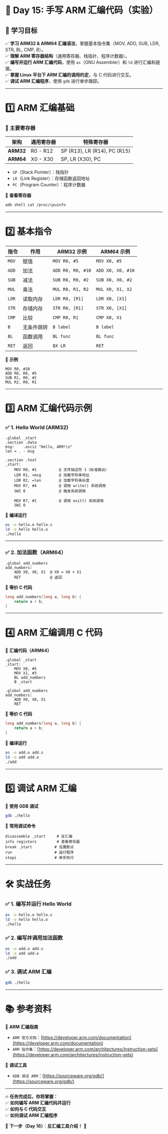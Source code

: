 # **📜 Day 15: 手写 ARM 汇编代码（实验）**

## **📌 学习目标**
✅ **学习 ARM32 & ARM64 汇编语法**，掌握基本指令集（MOV, ADD, SUB, LDR, STR, BL, CMP, B）。  
✅ **理解 ARM 寄存器结构**（通用寄存器、栈指针、程序计数器）。  
✅ **编写并运行 ARM 汇编代码**，使用 `as`（GNU Assembler）和 `ld` 进行汇编和链接。  
✅ **掌握 Linux 平台下 ARM 汇编的调用约定**，与 C 代码进行交互。  
✅ **调试 ARM 汇编程序**，使用 `gdb` 进行单步跟踪。  

---

# **1️⃣ ARM 汇编基础**
### **🔹 主要寄存器**
| **架构** | **通用寄存器** | **特殊寄存器** |
|---------|--------------|--------------|
| **ARM32** | R0 - R12 | SP (R13), LR (R14), PC (R15) |
| **ARM64** | X0 - X30 | SP, LR (X30), PC |

- `SP`（Stack Pointer）：栈指针
- `LR`（Link Register）：存储函数返回地址
- `PC`（Program Counter）：程序计数器

📌 **查看寄存器**
```bash
adb shell cat /proc/cpuinfo
```

---

# **2️⃣ 基本指令**
| **指令** | **作用** | **ARM32 示例** | **ARM64 示例** |
|--------|------|-------------|-------------|
| `MOV`  | 赋值 | `MOV R0, #5` | `MOV X0, #5` |
| `ADD`  | 加法 | `ADD R0, R0, #10` | `ADD X0, X0, #10` |
| `SUB`  | 减法 | `SUB R0, R0, #2` | `SUB X0, X0, #2` |
| `MUL`  | 乘法 | `MUL R0, R1, R2` | `MUL X0, X1, X2` |
| `LDR`  | 读取内存 | `LDR R0, [R1]` | `LDR X0, [X1]` |
| `STR`  | 存储内存 | `STR R0, [R1]` | `STR X0, [X1]` |
| `CMP`  | 比较 | `CMP R0, R1` | `CMP X0, X1` |
| `B`    | 无条件跳转 | `B label` | `B label` |
| `BL`   | 函数调用 | `BL func` | `BL func` |
| `RET`  | 返回 | `BX LR` | `RET` |

📌 **示例**
```assembly
MOV R0, #10
ADD R0, R0, #5
SUB R1, R0, #2
MUL R2, R0, R1
```

---

# **3️⃣ ARM 汇编代码示例**
### **✅ 1. Hello World (ARM32)**
```assembly
.global _start
.section .data
msg:    .asciz "Hello, ARM!\n"
len = . - msg

.section .text
_start:
    MOV R0, #1          @ 文件描述符 1（标准输出）
    LDR R1, =msg        @ 加载字符串地址
    LDR R2, =len        @ 加载字符串长度
    MOV R7, #4          @ 调用 write() 系统调用
    SWI 0               @ 触发系统调用

    MOV R7, #1          @ 调用 exit() 系统调用
    SWI 0
```
📌 **编译运行**
```bash
as -o hello.o hello.s
ld -o hello hello.o
./hello
```

---

### **✅ 2. 加法函数（ARM64）**
```assembly
.global add_numbers
add_numbers:
    ADD X0, X0, X1  @ X0 = X0 + X1
    RET             @ 返回
```
📌 **等价 C 代码**
```c
long add_numbers(long a, long b) {
    return a + b;
}
```

---

# **4️⃣ ARM 汇编调用 C 代码**
📌 **汇编代码（ARM64）**
```assembly
.global _start
_start:
    MOV X0, #5
    MOV X1, #3
    BL add_numbers
    B _start

.global add_numbers
add_numbers:
    ADD X0, X0, X1
    RET
```
📌 **等价 C 代码**
```c
long add_numbers(long a, long b) {
    return a + b;
}
```

📌 **编译运行**
```bash
as -o add.o add.s
ld -o add add.o
./add
```

---

# **5️⃣ 调试 ARM 汇编**
📌 **使用 GDB 调试**
```bash
gdb ./hello
```
📌 **常用调试命令**
```gdb
disassemble _start     # 反汇编
info registers         # 查看寄存器
break _start          # 设置断点
run                   # 运行程序
stepi                 # 单步执行
```

---

# **🛠 实战任务**
### **✅ 1. 编写并运行 Hello World**
```bash
as -o hello.o hello.s
ld -o hello hello.o
./hello
```
### **✅ 2. 编写并调用加法函数**
```bash
as -o add.o add.s
ld -o add add.o
./add
```
### **✅ 3. 调试 ARM 汇编**
```bash
gdb ./hello
```

---

# **📚 参考资料**
📌 **ARM 汇编指南**
- `ARM 官方文档`：[https://developer.arm.com/documentation](https://developer.arm.com/documentation)  
- `ARM 指令集`：[https://developer.arm.com/architectures/instruction-sets](https://developer.arm.com/architectures/instruction-sets)  

📌 **调试工具**
- `GDB 调试 ARM`：[https://sourceware.org/gdb/](https://sourceware.org/gdb/)  

---

🔥 **任务完成后，你将掌握：**  
✅ **如何编写 ARM 汇编代码并运行**  
✅ **如何与 C 代码交互**  
✅ **如何调试 ARM 汇编程序**  

🚀 **下一步（Day 16）**：**反汇编工具介绍！** 🎯